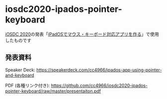 # iosdc2020-ipados-pointer-keyboard
[iOSDC 2020](https://iosdc.jp/2020/)の発表「[iPadOSでマウス・キーボード対応アプリを作る](https://fortee.jp/iosdc-japan-2020/proposal/30eb296b-a6cd-4373-aa0c-3e96dff95bff)」で使用したものです

## 発表資料
Speaker Deck: https://speakerdeck.com/cc4966/ipados-app-using-pointer-and-keyboard

PDF (各種リンク付き): https://github.com/cc4966/iosdc2020-ipados-pointer-keyboard/raw/master/presentaiton.pdf
